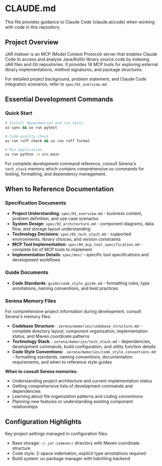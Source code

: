 # CLAUDE.md

This file provides guidance to Claude Code (claude.ai/code) when working with code in this repository.

## Project Overview

JAR Indexer is an MCP (Model Context Protocol) server that enables Claude Code to access and analyze Java/Kotlin library source code by indexing JAR files and Git repositories. It provides 14 MCP tools for exploring external library implementations, method signatures, and package structures.

For detailed project background, problem statement, and Claude Code integration scenarios, refer to `spec/01_overview.md`.

## Essential Development Commands

### Quick Start
```bash
# Install dependencies and run tests
uv sync && uv run pytest

# Code quality check
uv run ruff check && uv run ruff format

# Run application
uv run python -m src.main
```

For complete development command reference, consult Serena's `tech_stack` memory which contains comprehensive uv commands for testing, formatting, and dependency management.

## When to Reference Documentation

### Specification Documents
- **Project Understanding**: `spec/01_overview.md` - business context, problem definition, and use case scenarios
- **System Design**: `spec/02_architecture.md` - component diagrams, data flow, and storage layout understanding
- **Technology Decisions**: `spec/03_tech_stach.md` - supported environments, library choices, and version constraints
- **MCP Tool Implementation**: `spec/04_mcp_tool_specification.md` - complete list of MCP tools to implement
- **Implementation Details**: `spec/dev/` - specific tool specifications and development workflows

### Guide Documents
- **Code Standards**: `guide/code_style_guide.md` - formatting rules, type annotations, naming conventions, and best practices

### Serena Memory Files
For comprehensive project information during development, consult Serena's memory files:

- **Codebase Structure**: `.serena/memories/codebase_structure.md` - complete directory layout, component organization, implementation status, and Maven coordinate patterns
- **Technology Stack**: `.serena/memories/tech_stack.md` - dependencies, development commands, build configuration, and utility function details  
- **Code Style Conventions**: `.serena/memories/code_style_conventions.md` - formatting standards, naming conventions, documentation requirements, and when to reference style guides

**When to consult Serena memories:**
- Understanding project architecture and current implementation status
- Getting comprehensive lists of development commands and dependencies
- Learning about file organization patterns and coding conventions
- Planning new features or understanding existing component relationships

## Configuration Highlights

Key project settings managed in configuration files:
- Base storage: `~/.jar-indexer/` directory with Maven coordinate structure
- Code style: 2-space indentation, explicit type annotations required  
- Build system: uv package manager with hatchling backend
